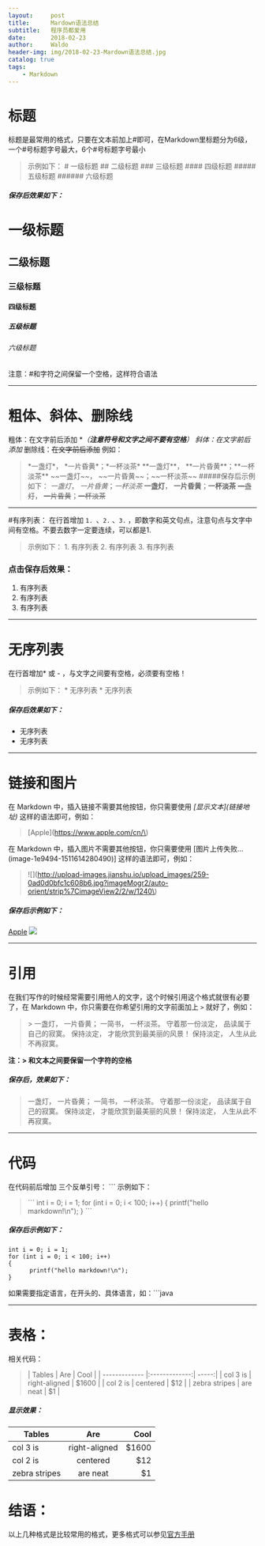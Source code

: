 ```yaml
---
layout:     post
title:      Mardown语法总结
subtitle:   程序员都爱用
date:       2018-02-23
author:     Waldo
header-img: img/2018-02-23-Mardown语法总结.jpg
catalog: true
tags:
    - Markdown
---
```


# 标题
   标题是最常用的格式，只要在文本前加上#即可，在Markdown里标题分为6级，一个#号标题字号最大，6个#号标题字号最小
> 示例如下：
     # 一级标题
     ## 二级标题
     ### 三级标题
     #### 四级标题
     ##### 五级标题
     ###### 六级标题
  ##### 保存后效果如下：
   # 一级标题
   ## 二级标题
   ### 三级标题
   #### 四级标题
   ##### 五级标题
   ###### 六级标题
注意：#和字符之间保留一个空格，这样符合语法
***
# 粗体、斜体、删除线
粗体：在文字前后添加 **（**注意符号和文字之间不要有空格**）
斜体：在文字前后添加*
删除线：~~在文字前后添加~~
例如：
>  \*一盏灯\*， \*一片昏黄\*；\*一杯淡茶\*
> \*\*一盏灯\*\*， \*\*一片昏黄\*\*；\*\*一杯淡茶\*\*
> \~\~一盏灯\~\~， \~\~一片昏黄\~\~；\~\~一杯淡茶\~\~
#####保存后示例如下：
> *一盏灯*， *一片昏黄*；*一杯淡茶*
> **一盏灯**， **一片昏黄**；**一杯淡茶**
> ~~一盏灯~~， ~~一片昏黄~~；~~一杯淡茶~~

***
#有序列表：
在行首增加  ```1. ```、```2.``` 、```3.``` ，即数字和英文句点，注意句点与文字中间有空格。不要去数字一定要连续，可以都是1.
> 示例如下：
    1. 有序列表
    2. 有序列表
    3. 有序列表
### 点击保存后效果：
 1. 有序列表
 2. 有序列表
 3. 有序列表
***
# 无序列表
在行首增加* 或 - ，与文字之间要有空格，必须要有空格！
> 示例如下：
     * 无序列表
     * 无序列表
##### 保存后效果如下：
 * 无序列表
 * 无序列表
***
# 链接和图片
在 Markdown 中，插入链接不需要其他按钮，你只需要使用   *[显示文本](链接地址\)* 这样的语法即可，例如：
>  [Apple](https://www.apple.com/cn/\)

在 Markdown 中，插入图片不需要其他按钮，你只需要使用 [图片上传失败...(image-1e9494-1511614280490)] 这样的语法即可，例如：
>  ![](http://upload-images.jianshu.io/upload_images/259-0ad0d0bfc1c608b6.jpg?imageMogr2/auto-orient/strip%7CimageView2/2/w/1240\)
##### 保存后示例如下：
[Apple](https://www.apple.com/cn/)
 ![](http://upload-images.jianshu.io/upload_images/259-0ad0d0bfc1c608b6.jpg?imageMogr2/auto-orient/strip%7CimageView2/2/w/1240)
***
# 引用
在我们写作的时候经常需要引用他人的文字，这个时候引用这个格式就很有必要了，在 Markdown 中，你只需要在你希望引用的文字前面加上  ```>``` 就好了，例如：
> \> 一盏灯， 一片昏黄； 一简书， 一杯淡茶。 守着那一份淡定， 品读属于自己的寂寞。 保持淡定， 才能欣赏到最美丽的风景！ 保持淡定， 人生从此不再寂寞。

**注：> 和文本之间要保留一个字符的空格**
##### 保存后，效果如下：
> 一盏灯， 一片昏黄； 一简书， 一杯淡茶。 守着那一份淡定， 品读属于自己的寂寞。 保持淡定， 才能欣赏到最美丽的风景！ 保持淡定， 人生从此不再寂寞。

***
# 代码
在代码前后增加 三个反单引号： ```
示例如下：
 > \``` 
  int i = 0; i = 1; 
  for (int i = 0; i < 100; i++)
  {
        printf("hello markdown!\n");
  }
  \```
##### 保存后示例如下：
  ``` 
  int i = 0; i = 1; 
  for (int i = 0; i < 100; i++)
  {
        printf("hello markdown!\n");
  }
  ```
如果需要指定语言，在开头的、具体语言，如：```java
***
# 表格：
相关代码：
> | Tables        | Are           | Cool  |
   | ------------- |:-------------:| -----:|
   | col 3 is      | right-aligned | $1600 |
   | col 2 is      | centered      |   $12 |
   | zebra stripes | are neat      |    $1 |
##### 显示效果：
| Tables        | Are           | Cool  |
| ------------- |:-------------:| -----:|
| col 3 is      | right-aligned | $1600 |
| col 2 is      | centered      |   $12 |
| zebra stripes | are neat      |    $1 |

# 结语：
以上几种格式是比较常用的格式，更多格式可以参见[官方手册](http://wowubuntu.com/markdown/)
